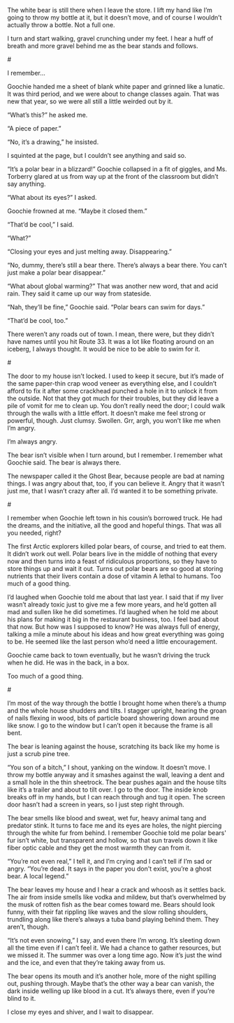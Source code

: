 The white bear is still there when I leave the store.  I lift my hand like I’m going to throw my bottle at it, but it doesn’t move, and of course I wouldn’t actually throw a bottle.  Not a full one.

I turn and start walking, gravel crunching under my feet.  I hear a huff of breath and more gravel behind me as the bear stands and follows.

\#

I remember...

Goochie handed me a sheet of blank white paper and grinned like a lunatic.  It was third period, and we were about to change classes again.  That was new that year, so we were all still a little weirded out by it.

“What’s this?” he asked me.

“A piece of paper.”

“No, it’s a drawing,” he insisted.  

I squinted at the page, but I couldn’t see anything and said so.

“It’s a polar bear in a blizzard!”  Goochie collapsed in a fit of giggles, and Ms. Torberry glared at us from way up at the front of the classroom but didn’t say anything.

“What about its eyes?” I asked.

Goochie frowned at me.  “Maybe it closed them.”

“That’d be cool,” I said.  

“What?”

“Closing your eyes and just melting away.  Disappearing.”

“No, dummy, there’s still a bear there.  There’s always a bear there.  You can’t just make a polar bear disappear.”

“What about global warming?”  That was another new word, that and acid rain.  They said it came up our way from stateside.

“Nah, they’ll be fine,” Goochie said.  “Polar bears can swim for days.”

“That’d be cool, too.”

There weren’t any roads out of town.  I mean, there were, but they didn’t have names until you hit Route 33.  It was a lot like floating around on an iceberg, I always thought.  It would be nice to be able to swim for it.  

\#

The door to my house isn’t locked.  I used to keep it secure, but it’s made of the same paper-thin crap wood veneer as everything else, and I couldn’t afford to fix it after some crackhead punched a hole in it to unlock it from the outside.  Not that they got much for their troubles, but they did leave a pile of vomit for me to clean up.  You don’t really need the door; I could walk through the walls with a little effort.  It doesn’t make me feel strong or powerful, though.  Just clumsy.  Swollen.  Grr, argh, you won’t like me when I’m angry.  

I’m always angry.

The bear isn’t visible when I turn around, but I remember.  I remember what Goochie said.  The bear is always there.

The newspaper called it the Ghost Bear, because people are bad at naming things.  I was angry about that, too, if you can believe it.  Angry that it wasn’t just me, that I wasn’t crazy after all.  I’d wanted it to be something private.

\#

I remember when Goochie left town in his cousin’s borrowed truck.  He had the dreams, and the initiative, all the good and hopeful things.  That was all you needed, right?  

The first Arctic explorers killed polar bears, of course, and tried to eat them.  It didn’t work out well.  Polar bears live in the middle of nothing that every now and then turns into a feast of ridiculous proportions, so they have to store things up and wait it out.  Turns out polar bears are so good at storing nutrients that their livers contain a dose of vitamin A lethal to humans.  Too much of a good thing.

I’d laughed when Goochie told me about that last year.  I said that if my liver wasn’t already toxic just to give me a few more years, and he’d gotten all mad and sullen like he did sometimes.  I’d laughed when he told me about his plans for making it big in the restaurant business, too.  I feel bad about that now.  But how was I supposed to know?  He was always full of energy, talking a mile a minute about his ideas and how great everything was going to be.  He seemed like the last person who’d need a little encouragement.

Goochie came back to town eventually, but he wasn’t driving the truck when he did.  He was in the back, in a box.

Too much of a good thing.

\#

I’m most of the way through the bottle I brought home when there’s a thump and the whole house shudders and tilts.  I stagger upright, hearing the groan of nails flexing in wood, bits of particle board showering down around me like snow.  I go to the window but I can’t open it because the frame is all bent.  

The bear is leaning against the house, scratching its back like my home is just a scrub pine tree.

“You son of a bitch,” I shout, yanking on the window.  It doesn’t move.  I throw my bottle anyway and it smashes against the wall, leaving a dent and a small hole in the thin sheetrock.  The bear pushes again and the house tilts like it’s a trailer and about to tilt over.  I go to the door.  The inside knob breaks off in my hands, but I can reach through and tug it open.  The screen door hasn’t had a screen in years, so I just step right through.  

The bear smells like blood and sweat, wet fur, heavy animal tang and predator stink.  It turns to face me and its eyes are holes, the night piercing through the white fur from behind.  I remember Goochie told me polar bears' fur isn’t white, but transparent and hollow, so that sun travels down it like fiber optic cable and they get the most warmth they can from it.  

“You’re not even real,” I tell it, and I’m crying and I can’t tell if I’m sad or angry.  “You’re dead.  It says in the paper you don't exist, you’re a ghost bear. A local legend.”

The bear leaves my house and I hear a crack and whoosh as it settles back.  The air from inside smells like vodka and mildew, but that’s overwhelmed by the musk of rotten fish as the bear comes toward me.  Bears should look funny, with their fat rippling like waves and the slow rolling shoulders, trundling along like there’s always a tuba band playing behind them.  They aren’t, though.

“It’s not even snowing,” I say, and even there I’m wrong.  It’s sleeting down all the time even if I can’t feel it.  We had a chance to gather resources, but we missed it.  The summer was over a long time ago.  Now it’s just the wind and the ice, and even that they’re taking away from us.

The bear opens its mouth and it’s another hole, more of the night spilling out, pushing through.  Maybe that’s the other way a bear can vanish, the dark inside welling up like blood in a cut.  It’s always there, even if you’re blind to it.

I close my eyes and shiver, and I wait to disappear.